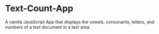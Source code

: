 # Text-Count-App
A vanilla JavaScript App that displays the vowels, consonants, letters, and numbers of a text document in a text area.
